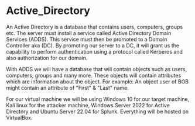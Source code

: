 # Active_Directory

An Active Directory is a database that contains users, computers, groups etc.
The server must install a service called Active Directory Domain Services (ADDS).
This service must then be promoted to a Domain Controller aka (DC).
By promoting our server to a DC, it will grant us the capability to perform
authentication using a protocol called Kerberos and also authorization for our
domain.

With ADDS we will have a database that will contain objects such as users, 
computers, groups and many more. These objects will contain attributes which
are information about the object. For example: An object user of BOB might 
contain an attribute of "First" & "Last" name.

For our virtual machine we will be using Windows 10 for our target machine,
Kali linux for the attacker machine, Windows Server 2022 for Active Directory
and Ubuntu Server 22.04 for Splunk. Everything will be hosted on VirtualBox.
